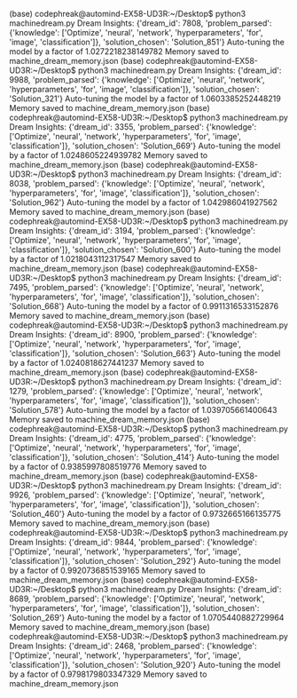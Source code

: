 (base) codephreak@automind-EX58-UD3R:~/Desktop$ python3 machinedream.py
Dream Insights: {'dream_id': 7808, 'problem_parsed': {'knowledge': ['Optimize', 'neural', 'network', 'hyperparameters', 'for', 'image', 'classification']}, 'solution_chosen': 'Solution_851'}
Auto-tuning the model by a factor of 1.0272218238149782
Memory saved to machine_dream_memory.json
(base) codephreak@automind-EX58-UD3R:~/Desktop$ python3 machinedream.py
Dream Insights: {'dream_id': 9988, 'problem_parsed': {'knowledge': ['Optimize', 'neural', 'network', 'hyperparameters', 'for', 'image', 'classification']}, 'solution_chosen': 'Solution_321'}
Auto-tuning the model by a factor of 1.0603385252448219
Memory saved to machine_dream_memory.json
(base) codephreak@automind-EX58-UD3R:~/Desktop$ python3 machinedream.py
Dream Insights: {'dream_id': 3355, 'problem_parsed': {'knowledge': ['Optimize', 'neural', 'network', 'hyperparameters', 'for', 'image', 'classification']}, 'solution_chosen': 'Solution_669'}
Auto-tuning the model by a factor of 1.0248605224939782
Memory saved to machine_dream_memory.json
(base) codephreak@automind-EX58-UD3R:~/Desktop$ python3 machinedream.py
Dream Insights: {'dream_id': 8038, 'problem_parsed': {'knowledge': ['Optimize', 'neural', 'network', 'hyperparameters', 'for', 'image', 'classification']}, 'solution_chosen': 'Solution_962'}
Auto-tuning the model by a factor of 1.042986041927562
Memory saved to machine_dream_memory.json
(base) codephreak@automind-EX58-UD3R:~/Desktop$ python3 machinedream.py
Dream Insights: {'dream_id': 3194, 'problem_parsed': {'knowledge': ['Optimize', 'neural', 'network', 'hyperparameters', 'for', 'image', 'classification']}, 'solution_chosen': 'Solution_600'}
Auto-tuning the model by a factor of 1.0218043112317547
Memory saved to machine_dream_memory.json
(base) codephreak@automind-EX58-UD3R:~/Desktop$ python3 machinedream.py
Dream Insights: {'dream_id': 7495, 'problem_parsed': {'knowledge': ['Optimize', 'neural', 'network', 'hyperparameters', 'for', 'image', 'classification']}, 'solution_chosen': 'Solution_668'}
Auto-tuning the model by a factor of 0.9911316533152876
Memory saved to machine_dream_memory.json
(base) codephreak@automind-EX58-UD3R:~/Desktop$ python3 machinedream.py
Dream Insights: {'dream_id': 8900, 'problem_parsed': {'knowledge': ['Optimize', 'neural', 'network', 'hyperparameters', 'for', 'image', 'classification']}, 'solution_chosen': 'Solution_663'}
Auto-tuning the model by a factor of 1.0240818627441237
Memory saved to machine_dream_memory.json
(base) codephreak@automind-EX58-UD3R:~/Desktop$ python3 machinedream.py
Dream Insights: {'dream_id': 1279, 'problem_parsed': {'knowledge': ['Optimize', 'neural', 'network', 'hyperparameters', 'for', 'image', 'classification']}, 'solution_chosen': 'Solution_578'}
Auto-tuning the model by a factor of 1.039705661400643
Memory saved to machine_dream_memory.json
(base) codephreak@automind-EX58-UD3R:~/Desktop$ python3 machinedream.py
Dream Insights: {'dream_id': 4775, 'problem_parsed': {'knowledge': ['Optimize', 'neural', 'network', 'hyperparameters', 'for', 'image', 'classification']}, 'solution_chosen': 'Solution_414'}
Auto-tuning the model by a factor of 0.9385997808519776
Memory saved to machine_dream_memory.json
(base) codephreak@automind-EX58-UD3R:~/Desktop$ python3 machinedream.py
Dream Insights: {'dream_id': 9926, 'problem_parsed': {'knowledge': ['Optimize', 'neural', 'network', 'hyperparameters', 'for', 'image', 'classification']}, 'solution_chosen': 'Solution_460'}
Auto-tuning the model by a factor of 0.9732665166135775
Memory saved to machine_dream_memory.json
(base) codephreak@automind-EX58-UD3R:~/Desktop$ python3 machinedream.py
Dream Insights: {'dream_id': 9844, 'problem_parsed': {'knowledge': ['Optimize', 'neural', 'network', 'hyperparameters', 'for', 'image', 'classification']}, 'solution_chosen': 'Solution_292'}
Auto-tuning the model by a factor of 0.9920736851539165
Memory saved to machine_dream_memory.json
(base) codephreak@automind-EX58-UD3R:~/Desktop$ python3 machinedream.py
Dream Insights: {'dream_id': 8689, 'problem_parsed': {'knowledge': ['Optimize', 'neural', 'network', 'hyperparameters', 'for', 'image', 'classification']}, 'solution_chosen': 'Solution_269'}
Auto-tuning the model by a factor of 1.0705440882729964
Memory saved to machine_dream_memory.json
(base) codephreak@automind-EX58-UD3R:~/Desktop$ python3 machinedream.py
Dream Insights: {'dream_id': 2468, 'problem_parsed': {'knowledge': ['Optimize', 'neural', 'network', 'hyperparameters', 'for', 'image', 'classification']}, 'solution_chosen': 'Solution_920'}
Auto-tuning the model by a factor of 0.9798179803347329
Memory saved to machine_dream_memory.json
